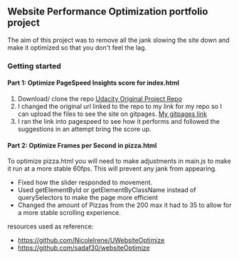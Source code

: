 ## Website Performance Optimization portfolio project

The aim of this project was to remove all the jank slowing the site down and make it optimized so that you don't feel the lag.
### Getting started

#### Part 1: Optimize PageSpeed Insights score for index.html
1. Download/ clone the repo [Udacity Original Project Repo](https://github.com/udacity/frontend-nanodegree-mobile-portfolio)
2. I changed the original url linked to the repo to my link for my repo so I can upload the files to see the site on gitpages. [My gitpages link](https://cybernotes.github.io/udacityWebOpt/)
3. I ran the link into pagespeed to see how it performs and followed the suggestions in an attempt bring the score up.

#### Part 2: Optimize Frames per Second in pizza.html
To optimize pizza.html you will need to make adjustments in main.js to make it run at a more stable 60fps. This will prevent any jank from appearing.

* Fixed how the slider responded to movement.
* Used getElementById or getElementByClassName instead of querySelectors to make the page more efficient
* Changed the amount of Pizzas from the 200 max it had to 35 to allow for a more stable scrolling experience.

resources used as reference:
* https://github.com/NicoleIrene/UWebsiteOptimize
* https://github.com/sadaf30/websiteOptimize
